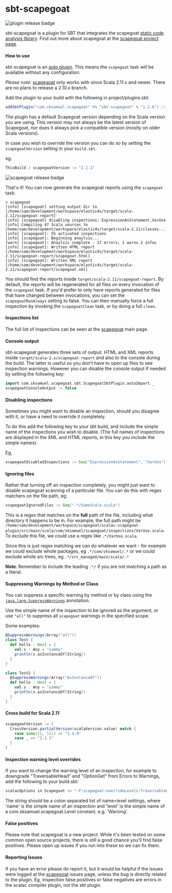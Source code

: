 sbt-scapegoat
=============

![plugin release badge]

sbt-scapegoat is a plugin for SBT that integrates the scapegoat [static code analysis library](http://en.wikipedia.org/wiki/Static_program_analysis).
Find out more about scapegoat at the [scapegoat project page](https://github.com/sksamuel/scapegoat).

#### How to use

sbt-scapegoat is an [auto plugin](https://typesafe.com/blog/preview-of-upcoming-sbt-10-features-read-about-the-new-plugins).
This means the `scapegoat` task will be available without any configuration.

*Please note*: [scapegoat](https://github.com/sksamuel/scapegoat) only works with since Scala 2.11.x and newer.
There are no plans to release a 2.10.x branch.

Add the plugin to your build with the following in project/plugins.sbt:

```scala
addSbtPlugin("com.sksamuel.scapegoat" %% "sbt-scapegoat" % "1.2.6") // Verify latest in badge above
```

The plugin has a default Scapegoat version depending on the Scala version you are using.
This version may not always be the latest version of Scapegoat, nor does it always pick a compatible version (mostly on older Scala versions).

In case you wish to override the version you can do so by setting the `scapegoatVersion` setting in your `build.sbt`.

eg.
```scala
ThisBuild / scapegoatVersion := "2.1.1"
```

![scapegoat release badge]

That's it! You can now generate the scapegoat reports using the `scapegoat` task:

```
> scapegoat
[info] [scapegoat] setting output dir to [/home/sam/development/workspace/elastic4s/target/scala-2.11/scapegoat-report]
[info] [scapegoat] disabling inspections: ExpressionAsStatement,VarUse
[info] Compiling 47 Scala sources to /home/sam/development/workspace/elastic4s/target/scala-2.11/classes...
[info] [scapegoat]: 55 activated inspections
[info] [scapegoat]: Beginning anaylsis...
[warn] [scapegoat]: Anaylsis complete - 17 errors; 1 warns 2 infos
[info] [scapegoat]: Written HTML report [/home/sam/development/workspace/elastic4s/target/scala-2.11/scapegoat-report/scapegoat.html]
[info] [scapegoat]: Written XML report [/home/sam/development/workspace/elastic4s/target/scala-2.11/scapegoat-report/scapegoat.xml]
```

You should find the reports inside `target/scala-2.11/scapegoat-report`.
By default, the reports will be regenerated for all files on every invocation of the `scapegoat` task.
If you'd prefer to only have reports generated for files that have changed between invocations, you can set the `scapegoatRunAlways` setting to false.
You can then manually force a full inspection by invoking the `scapegoatClean` task, or by doing a full `clean`.

#### Inspections list

The full list of inspections can be seen at the [scapegoat](https://github.com/sksamuel/scapegoat) main page.

#### Console output

sbt-scapegoat generates three sets of output. HTML and XML reports inside `target/scala-2.x/scapegoat-report` and also to the console during the build. The latter is useful so you don't have to open up files to see inspection warnings. However you can disable the console output if needed by setting the following key:

```scala
import com.sksamuel.scapegoat.sbt.ScapegoatSbtPlugin.autoImport._
scapegoatConsoleOutput := false
```

#### Disabling inspections

Sometimes you might want to disable an inspection, should you disagree with it, or have a need to override it completely.

To do this add the following key to your sbt build, and include the simple name of the inspections you wish to disable. (The full names of inspections are displayed in the XML and HTML reports, in this key you include the simple names).

Eg,

```scala
scapegoatDisabledInspections := Seq("ExpressionAsStatement", "VarUse")
```

#### Ignoring files

Rather that turning off an inspection completely, you might just want to disable scapegoat scanning of a particular file. You can do this with regex matchers on the file path, eg:

```scala
scapegoatIgnoredFiles := Seq(".*/SomeScala.scala")
```

This is a regex that matches on the **full** path of the file, including what directory it happens to be in. For example, the full path might be `/home/sam/development/workspace/scapegoat/scalac-scapegoat-plugin/src/main/scala/com/sksamuel/scapegoat/inspections/VarUse.scala`. To exclude this file, we could use a regex like `.*/VarUse.scala`.

Since this is just regex matching we can do whatever we want - for example we could exclude whole packages, eg `.*/com/sksamuel/.*` or we could exclude whole src trees, eg `.*/src_managed/main/scala/.*`

**Note**: Remember to include the leading `.*/` if you are not matching a path as a literal.

#### Suppressing Warnings by Method or Class

You can suppress a specific warning by method or by class using the [`java.lang.SuppressWarnings`](http://docs.oracle.com/javase/7/docs/api/java/lang/SuppressWarnings.html) annotation.

Use the simple name of the inspection to be ignored as the argument, or use `"all"` to suppress all `scapegoat` warnings in the specified scope.

Some examples:
```scala
@SuppressWarnings(Array("all"))
class Test {
  def hello : Unit = {
    val s : Any = "sammy"
    println(s.asInstanceOf[String])
  }
} 

class Test2 {
  @SuppressWarnings(Array("AsInstanceOf"))
  def hello : Unit = {
    val s : Any = "sammy"
    println(s.asInstanceOf[String])
  }
} 
```

#### Cross build for Scala 2.11

```scala
scapegoatVersion := {
  CrossVersion.partialVersion(scalaVersion.value) match {
    case Some((2, 11)) => "1.4.9"
    case _ => "2.1.1"
  }
}
```

#### Inspection warning level overrides

If you want to change the warning level of an inspection, for example to downgrade "TraversableHead" and "OptionGet" from Errors to Warnings, add the following to your build.sbt:

```scala
scalacOptions in Scapegoat += "-P:scapegoat:overrideLevels:TraversableHead=Warning:OptionGet=Warning",
```

The string should be a colon separated list of name=level settings, where 'name' is the simple name of an inspection and 'level' is the simple name of a com.sksamuel.scapegoat.Level constant, e.g. 'Warning'.

#### False positives

Please note that scapegoat is a new project. While it's been tested on some common open source projects, there is still a good chance you'll find false positives. Please open up issues if you run into these so we can fix them.

#### Reporting Issues

If you have an error please do report it, but it would be helpful if the issues were logged at the [scapegoat](https://github.com/sksamuel/scapegoat) issues page, unless the bug is directly related to the plugin. Eg, inspection false positives or false negatives are errors in the scalac compiler plugin, not the sbt plugin.


[plugin release badge]: https://img.shields.io/github/v/tag/scapegoat-scala/sbt-scapegoat?label=Latest%20Release
[plugin release link]: https://maven-badges.herokuapp.com/maven-central/com.sksamuel.scapegoat/sbt-scapegoat
[scapegoat release badge]: https://maven-badges.herokuapp.com/maven-central/com.sksamuel.scapegoat/scalac-scapegoat-plugin_2.13.6/badge.svg?subject=Latest%20scapegoat&color=yellowgreen
